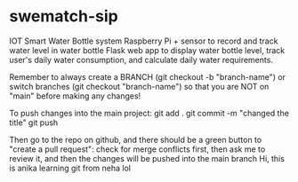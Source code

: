 # swematch-sip

IOT Smart Water Bottle system
Raspberry Pi + sensor to record and track water level in water bottle
Flask web app to display water bottle level, track user's daily water consumption, and calculate daily water requirements.

Remember to always create a BRANCH (git checkout -b "branch-name") or switch branches (git checkout "branch-name") so that you are NOT on "main" before making any changes!

To push changes into the main project:
git add .
git commit -m "changed the title"
git push

Then go to the repo on github, and there should be a green button to "create a pull request":
check for merge conflicts first, then ask me to review it, and then the changes will be pushed into the main branch
Hi, this is anika learning git from neha lol